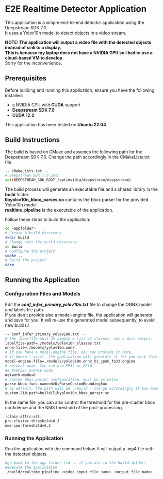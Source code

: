 # E2E Realtime Detector Application

This application is a simple end-to-end detector application using the Deepstream SDK 7.0.\
It uses a Yolov10n model to detect objects in a video stream. 

**NOTE: The application will output a video file with the detected objects instead of sink to a display.\
This is because my laptop does not have a NVIDIA GPU so I had to use a cloud-based VM to develop.**\
Sorry for the inconvenience.

## Prerequisites

Before building and running this application, ensure you have the following installed:
- a NVIDIA GPU with **CUDA** support
- **Deepstream SDK 7.0**
- **CUDA 12.2**

This application has been tested on **Ubuntu 22.04**.

## Build Instructions
The build is based on CMake and assumes the following path for the Deepstream SDK 7.0. 
Change the path accordingly in the CMakeLists.txt file.
```bash
-- CMakeLists.txt --
# Deepstream SDK 7.0 path
set(DEEPSTREAM_SDK_ROOT /opt/nvidia/deepstream/deepstream)
```

The build process will generate an executable file and a shared library in the **build** folder.\
**libyolov10n_bbox_parses.so** contains the bbox parser for the provided Yolov10n model.\
**realtime_pipeline** is the executable of the application. 

Follow these steps to build the application:

```bash
cd <appfolder>
# Create a build directory
mkdir build
# Change into the build directory
cd build
# Configure the project
cmake ..
# Build the project
make
```
## Running the Application

### Configuration Files and Models
Edit the ***conf_infer_primary_yolov10n.txt*** file to change the ONNX model and labels file path.\
If you don't provide also a model-engine file, the application will generate and save for you. It will re-use the generated model subsequently, to avoid new builds.\

```bash
-- conf_infer_primary_yolov10n.txt --
# the labelfile must be simply a list of classes, not a dict output.
labelfile-path=./models/yolov10n_classes.txt
onnx-file=./models/yolov10n.onnx
# If you have a model-engine file, you can provide it here.
# if doesn't exist, the application will generate it for you with this name.
model-engine-file=./models/yolov10n.onnx_b1_gpu0_fp32.engine
# network-mode. You can use FP32 or FP16. 
## 0=FP32, 2=FP16 mode
network-mode=0
# Custom bbox parser configuration, must be as below
parse-bbox-func-name=NvDsParseCustomBoundingBox
# by default, the path will be ./build - change accordingly if you move the file
custom-lib-path=build/libyolov10n_bbox_parser.so
```
In the same file, you can also control the threshold for the pre-cluster bbox confidence and 
the NMS threshold of the post-processing.

```bash
[class-attrs-all]
pre-cluster-threshold=0.3
nms-iou-threshold=0.2
```

### Running the Application

Run the application with the command below. It will output a .mp4 file with the detected objects.
```bash
#go back to the app folder (cd .. if you are in the build folder)
#execute the application
./build/realtime_pipeline <video input file name> <output file name>
```